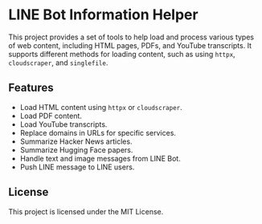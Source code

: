 # LINE Bot Information Helper

This project provides a set of tools to help load and process various types of web content, including HTML pages, PDFs, and YouTube transcripts. It supports different methods for loading content, such as using `httpx`, `cloudscraper`, and `singlefile`.

## Features

- Load HTML content using `httpx` or `cloudscraper`.
- Load PDF content.
- Load YouTube transcripts.
- Replace domains in URLs for specific services.
- Summarize Hacker News articles.
- Summarize Hugging Face papers.
- Handle text and image messages from LINE Bot.
- Push LINE message to LINE users.

## License

This project is licensed under the MIT License.
